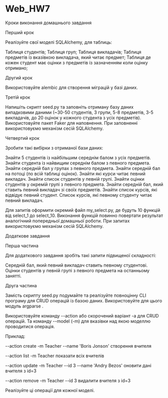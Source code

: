 # Web_HW7

Кроки виконання домашнього завдання​



Перший крок​

Реалізуйте свої моделі SQLAlchemy, для таблиць:



Таблиця студентів;
Таблиця груп;
Таблиця викладачів;
Таблиця предметів із вказівкою викладача, який читає предмет;
Таблиця де кожен студент має оцінки з предметів із зазначенням коли оцінку отримано;




Другий крок

​Використовуйте alembic для створення міграцій у базі даних.





Третій крок​

Напишіть скрипт seed.py та заповніть отриману базу даних випадковими даними (~30-50 студентів, 3 групи, 5-8 предметів, 3-5 викладачів, до 20 оцінок у кожного студента з усіх предметів). Використовуйте пакет Faker для наповнення. При заповненні використовуємо механізм сесій SQLAlchemy.





Четвертий крок​

Зробити такі вибірки з отриманої бази даних:



Знайти 5 студентів із найбільшим середнім балом з усіх предметів.
Знайти студента із найвищим середнім балом з певного предмета.
Знайти середній бал у групах з певного предмета.
Знайти середній бал на потоці (по всій таблиці оцінок).
Знайти які курси читає певний викладач.
Знайти список студентів у певній групі.
Знайти оцінки студентів у окремій групі з певного предмета.
Знайти середній бал, який ставить певний викладач зі своїх предметів.
Знайти список курсів, які відвідує певний студент.
Список курсів, які певному студенту читає певний викладач.


Для запитів оформити окремий файл my_select.py, де будуть 10 функцій від select_1 до select_10. Виконання функцій повинно повертати результат аналогічний попередньої домашньої роботи. При запитах використовуємо механізм сесій SQLAlchemy.











Додаткове завдання

Перша частина​

Для додаткового завдання зробіть такі запити підвищеної складності:



Середній бал, який певний викладач ставить певному студентові.
Оцінки студентів у певній групі з певного предмета на останньому занятті.




Друга частина​

Замість скрипту seed.py подумайте та реалізуйте повноцінну CLI програму для CRUD операцій із базою даних. Використовуйте для цього модуль argparse .



Використовуйте команду --action або скорочений варіант -a для CRUD операцій. Та команду --model (-m) для вказівки над якою моделлю проводитися операція.



Приклад:



--action create -m Teacher --name 'Boris Jonson' створення вчителя

--action list -m Teacher показати всіх вчителів

--action update -m Teacher --id 3 --name 'Andry Bezos' оновити дані вчителя з id=3

--action remove -m Teacher --id 3 видалити вчителя з id=3



Реалізуйте ці операції для кожної моделі.


